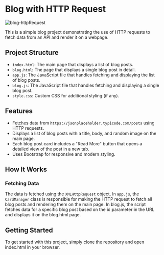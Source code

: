 # Blog with HTTP Request

![blog-httpRequest](https://github.com/user-attachments/assets/06c6fc28-971a-4f10-9f50-6ff3b64db3e7)


This is a simple blog project demonstrating the use of HTTP requests to fetch data from an API and render it on a webpage.

## Project Structure

- `index.html`: The main page that displays a list of blog posts.
- `blog.html`: The page that displays a single blog post in detail.
- `app.js`: The JavaScript file that handles fetching and displaying the list of blog posts.
- `blog.js`: The JavaScript file that handles fetching and displaying a single blog post.
- `style.css`: Custom CSS for additional styling (if any).

## Features

- Fetches data from `https://jsonplaceholder.typicode.com/posts` using HTTP requests.
- Displays a list of blog posts with a title, body, and random image on the main page.
- Each blog post card includes a "Read More" button that opens a detailed view of the post in a new tab.
- Uses Bootstrap for responsive and modern styling.

## How It Works

### Fetching Data

The data is fetched using the `XMLHttpRequest` object. In `app.js`, the `CardManager` class is responsible for making the HTTP request to fetch all blog posts and rendering them on the main page.
In blog.js, the script fetches data for a specific blog post based on the id parameter in the URL and displays it on the blog.html page.

## Getting Started
To get started with this project, simply clone the repository and open index.html in your browser.
